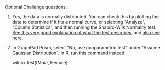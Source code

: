 Optional Challenge questions:
1) Yes, the data is normally distributed.  You can check this by plotting the data to determine if it fits a normal curve, or selecting "Analyze", "Column Statistics", and then running the Shapiro-Wilk Normality test.
[See this very good explanation of what the test describes](https://www.graphpad.com/guides/prism/7/statistics/index.htm?stat_howto_columnstatistics.htm), and [also see here](https://www.graphpad.com/guides/prism/7/statistics/index.htm?stat_howto_columnstatistics.htm).
2) In GraphPad Prism, select "No, use nonparametric test" under "Assume Gaussian Distribution".  In R, run this command instead:

    wilcox.test(t$Male,t$Female)
